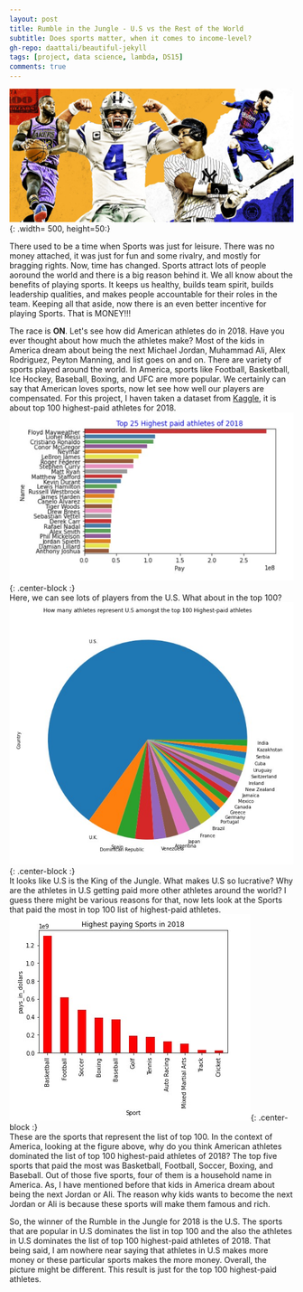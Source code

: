 ```yaml
---
layout: post
title: Rumble in the Jungle - U.S vs the Rest of the World
subtitle: Does sports matter, when it comes to income-level?
gh-repo: daattali/beautiful-jekyll
tags: [project, data science, lambda, DS15]
comments: true
---
```

![](/img/athletes.jpg){: .width= 500, height=50:}

There used to be a time when Sports was just for leisure. There was no money attached, it was just for fun and some rivalry, and mostly for bragging rights. Now, time has changed. Sports attract lots of people aoround the world and there is a big reason behind it. We all know about the benefits of playing sports. It keeps us healthy, builds team spirit, builds leadership qualities, and makes people accountable for their roles in the team. Keeping all that aside, now there is an even better incentive for playing Sports. That is MONEY!!!  

The race is **ON**. Let's see how did American athletes do in 2018. Have you ever thought about how much the athletes make? Most of the kids in America dream about being the next Michael Jordan, Muhammad Ali, Alex Rodriguez, Peyton Manning, and list goes on and on. There are variety of sports played around the world. In America, sports like Football, Basketball, Ice Hockey, Baseball, Boxing, and UFC are more popular. We certainly can say that American loves sports, now let see how well our players are compensated. For this project, I haven taken a dataset from [Kaggle](https://www.kaggle.com/pavanraj159/forbes-100-highest-paid-athletes-2018), it is about top 100 highest-paid athletes for 2018. 
![Plot](/img/top25.jpg){: .center-block :}  
Here, we can see lots of players from the U.S. What about in the top 100?  
![](/img/usa.jpg){: .center-block :}  
It looks like U.S is the King of the Jungle. What makes U.S so lucrative? Why are the athletes in U.S getting paid more other athletes around the world? I guess there might be various reasons for that, now lets look at the Sports that paid the most in top 100 list of highest-paid athletes.  
![](/img/topsports.jpg){: .center-block :}  
These are the sports that represent the list of top 100. In the context of America, looking at the figure above, why do you think American athletes dominated the list of top 100 highest-paid athletes of 2018? The top five sports that paid the most was Basketball, Football, Soccer, Boxing, and Baseball. Out of those five sports, four of them is a household name in America. As, I have mentioned before that kids in America dream about being the next Jordan or Ali. The reason why kids wants to become the next Jordan or Ali is because these sports will make them famous and rich.  

So, the winner of the Rumble in the Jungle for 2018 is the U.S. The sports that are popular in U.S dominates the list in top 100 and the also the athletes in U.S dominates the list of top 100 highest-paid athletes of 2018. That being said, I am nowhere near saying that athletes in U.S makes more money or these particular sports makes the more money. Overall, the picture might be different. This result is just for the top 100 highest-paid athletes.
